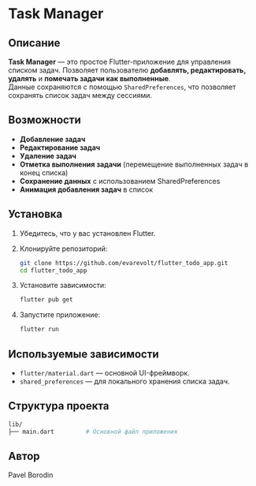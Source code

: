 # Task Manager

## Описание
**Task Manager** — это простое Flutter-приложение для управления списком задач. Позволяет пользователю **добавлять, редактировать, удалять** и **помечать задачи как выполненные**.  
Данные сохраняются с помощью `SharedPreferences`, что позволяет сохранять список задач между сессиями.

## Возможности

- **Добавление задач**
- **Редактирование задач**
- **Удаление задач**
- **Отметка выполнения задачи** (перемещение выполненных задач в конец списка)
- **Сохранение данных** с использованием SharedPreferences
- **Анимация добавления задач** в список

## Установка

1. Убедитесь, что у вас установлен Flutter.
2. Клонируйте репозиторий:

   ```bash
   git clone https://github.com/evarevolt/flutter_todo_app.git
   cd flutter_todo_app
   ```

3. Установите зависимости:

   ```bash
   flutter pub get
   ```

4. Запустите приложение:

   ```bash
   flutter run
   ```

## Используемые зависимости

- `flutter/material.dart` — основной UI-фреймворк.
- `shared_preferences` — для локального хранения списка задач.

## Структура проекта

```bash
lib/
├── main.dart         # Основной файл приложения
```

## Автор

Pavel Borodin

